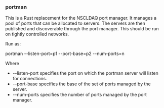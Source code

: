 ### portman

This is a Rust replacement for the NSCLDAQ port manager.  It manages a pool of ports that can be
allocated to servers.  The servers are then published and discoverable through the port manager.
This should be run on tightly controlled networks.

Run as:

 portman   --listen-port=p1 --port-base=p2 --num-ports=n


Where

*   --listen-port specifies the port on which the portman server will listen for connections.
*   --port-base specifies the base of the set of ports managed by the server.
*   --num-ports specifies the number of ports managed by the port manager.
